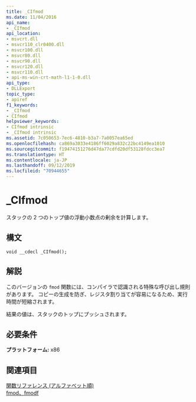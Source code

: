 ```yaml
---
title: _CIfmod
ms.date: 11/04/2016
api_name:
- _CIfmod
api_location:
- msvcrt.dll
- msvcr110_clr0400.dll
- msvcr100.dll
- msvcr80.dll
- msvcr90.dll
- msvcr120.dll
- msvcr110.dll
- api-ms-win-crt-math-l1-1-0.dll
api_type:
- DLLExport
topic_type:
- apiref
f1_keywords:
- _CIfmod
- CIfmod
helpviewer_keywords:
- CIfmod intrinsic
- _CIfmod intrinsic
ms.assetid: 7c050653-7ec6-4810-b3a7-7a0057ea65ed
ms.openlocfilehash: ca869a3033e4186ff6029a832c22bc4149ea1010
ms.sourcegitcommit: f19474151276d47da77cdfd20df53128fdcc3ea7
ms.translationtype: HT
ms.contentlocale: ja-JP
ms.lasthandoff: 09/12/2019
ms.locfileid: "70944655"
---
```

# <a name="_cifmod"></a>_CIfmod

スタックの 2 つのトップ値の浮動小数点の剰余を計算します。

## <a name="syntax"></a>構文

```
void __cdecl _CIfmod();
```

## <a name="remarks"></a>解説

このバージョンの `fmod` 関数には、コンパイラで認識される特殊な呼び出し規則があります。 コピーの生成を防ぎ、レジスタ割り当てが容易になるため、実行時間が短縮されます。

結果の値は、スタックのトップにプッシュされます。

## <a name="requirements"></a>必要条件

**プラットフォーム:** x86

## <a name="see-also"></a>関連項目

[関数リファレンス (アルファベット順)](../c-runtime-library/reference/crt-alphabetical-function-reference.md)<br/>
[fmod、fmodf](../c-runtime-library/reference/fmod-fmodf.md)
